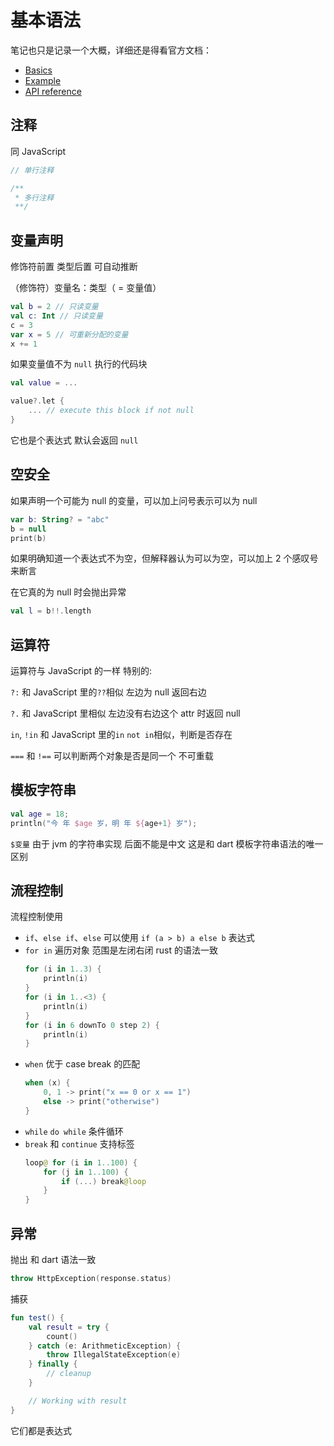 # 基本语法

笔记也只是记录一个大概，详细还是得看官方文档：

- [Basics](https://kotlinlang.org/docs/basic-syntax.html)
- [Example](https://play.kotlinlang.org/byExample/overview)
- [API reference](https://kotlinlang.org/api/latest/jvm/stdlib/kotlin/)

## 注释

同 JavaScript

```kotlin
// 单行注释

/**
 * 多行注释
 **/
```

## 变量声明

修饰符前置 类型后置 可自动推断

（修饰符）变量名：类型（ = 变量值）

```kotlin
val b = 2 // 只读变量
val c: Int // 只读变量
c = 3
var x = 5 // 可重新分配的变量
x += 1
```

如果变量值不为 `null` 执行的代码块

```kotlin
val value = ...

value?.let {
    ... // execute this block if not null
}
```

它也是个表达式 默认会返回 `null`

## 空安全

如果声明一个可能为 null 的变量，可以加上问号表示可以为 null

```kotlin
var b: String? = "abc"
b = null
print(b)
```

如果明确知道一个表达式不为空，但解释器认为可以为空，可以加上 2 个感叹号来断言

在它真的为 null 时会抛出异常

```kotlin
val l = b!!.length
```

## 运算符

运算符与 JavaScript 的一样 特别的:

`?:` 和 JavaScript 里的`??`相似 左边为 null 返回右边

`?.` 和 JavaScript 里相似 左边没有右边这个 attr 时返回 null

`in`, `!in` 和 JavaScript 里的`in` `not in`相似，判断是否存在

`===` 和 `!==` 可以判断两个对象是否是同一个 不可重载

## 模板字符串

```kotlin
val age = 18;
println("今 年 $age 岁，明 年 ${age+1} 岁");
```

`$变量` 由于 jvm 的字符串实现 后面不能是中文 这是和 dart 模板字符串语法的唯一区别

## 流程控制

流程控制使用

- `if`、`else if`、`else` 可以使用 `if (a > b) a else b` 表达式
- `for in` 遍历对象 范围是左闭右闭 rust 的语法一致
  ```kotlin
  for (i in 1..3) {
      println(i)
  }
  for (i in 1..<3) {
      println(i)
  }
  for (i in 6 downTo 0 step 2) {
      println(i)
  }
  ```
- `when` 优于 case break 的匹配
  ```kotlin
  when (x) {
      0, 1 -> print("x == 0 or x == 1")
      else -> print("otherwise")
  }
  ```
- `while` `do while` 条件循环
- `break` 和 `continue` 支持标签
  ```kotlin
  loop@ for (i in 1..100) {
      for (j in 1..100) {
          if (...) break@loop
      }
  }
  ```

## 异常

抛出 和 dart 语法一致

```kotlin
throw HttpException(response.status)
```

捕获

```kotlin
fun test() {
    val result = try {
        count()
    } catch (e: ArithmeticException) {
        throw IllegalStateException(e)
    } finally {
        // cleanup
    }

    // Working with result
}
```

它们都是表达式

